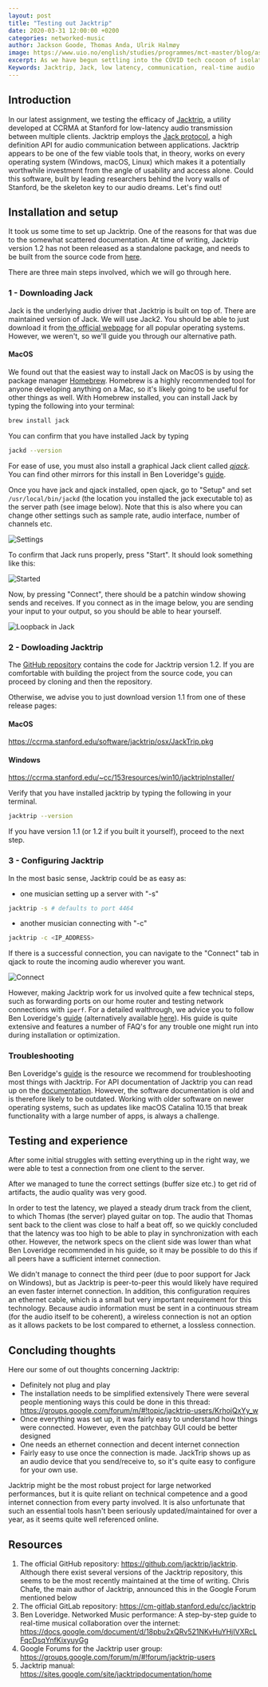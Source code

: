 ```yaml
---
layout: post
title: "Testing out Jacktrip"
date: 2020-03-31 12:00:00 +0200
categories: networked-music
author: Jackson Goode, Thomas Anda, Ulrik Halmøy
image: https://www.uio.no/english/studies/programmes/mct-master/blog/assets/image/2020_04_01_jackgo_jacktrip.png
excerpt: As we have begun settling into the COVID tech cocoon of isolation, we test out a technology that might be able to fulfull our dreams of real-time audio communication. 
Keywords: Jacktrip, Jack, low latency, communication, real-time audio
--- 
```



## Introduction

In our latest assignment, we testing the efficacy of [Jacktrip](https://ccrma.stanford.edu/groups/soundwire/software/jacktrip/), a utility developed at CCRMA at Stanford for low-latency audio transmission between multiple clients. Jacktrip employs the [Jack protocol](https://jackaudio.org/), a high definition API for audio communication between applications. Jacktrip appears to be one of the few viable tools that, in theory, works on every operating system (Windows, macOS, Linux) which makes it a potentially worthwhile investment from the angle of usability and access alone. Could this software, built by leading researchers behind the Ivory walls of Stanford, be the skeleton key to our audio dreams. Let's find out!

## Installation and setup

It took us some time to set up Jacktrip. One of the reasons for that was due to the somewhat scattered documentation. At time of writing, Jacktrip version 1.2 has not been released as a standalone package, and needs to be built from the source code from [here](https://cm-gitlab.stanford.edu/cc/jacktrip).

There are three main steps involved, which we will go through here.

### 1 - Downloading Jack

Jack is the underlying audio driver that Jacktrip is built on top of. There are maintained version of Jack. We will use Jack2. You should be able to just download it from [the official webpage](https://jackaudio.org/downloads/) for all popular operating systems. However, we weren't, so we'll guide you through our alternative path.

#### MacOS

We found out that the easiest way to install Jack on MacOS is by using the package manager [Homebrew](https://brew.sh/). Homebrew is a highly recommended tool for anyone developing anything on a Mac, so it's likely going to be useful for other things as well. With Homebrew installed, you can install Jack by typing the following into your terminal:

```bash
brew install jack
```

You can confirm that you have installed Jack by typing 
```bash
jackd --version
```
For ease of use, you must also install a graphical Jack client called [*qjack*](https://github.com/jackaudio/jackaudio.github.com/releases/download/1.9.11/JackmacOS.0.92_b3.zip). You can find other mirrors for this install in Ben Loveridge's [guide](https://docs.google.com/document/d/18pbu2xQRv521NKvHuYHjIVXRcLFqcDsqYnfKixyuyGg).

Once you have jack and qjack installed, open qjack, go to "Setup" and set `/usr/local/bin/jackd` (the location you installed the jack executable to) as the server path (see image below). Note that this is also where you can change other settings such as sample rate, audio interface, number of channels etc.

![Settings](https://i.imgur.com/NNB6hzG.png)

To confirm that Jack runs properly, press "Start". It should look something like this:

![Started](https://i.imgur.com/e0fHyn1.png)

Now, by pressing "Connect", there should be a patchin window showing sends and receives. If you connect as in the image below, you are sending your input to your output, so you should be able to hear yourself.

![Loopback in Jack](https://i.imgur.com/TsMN9E2.png)


### 2 -  Dowloading Jacktrip

The [GitHub repository](https://github.com/jacktrip/jacktrip) contains the code for Jacktrip version 1.2. If you are comfortable with building the project from the source code, you can proceed by cloning and then the repository.

Otherwise, we advise you to just download version 1.1 from one of these release pages:

#### MacOS

https://ccrma.stanford.edu/software/jacktrip/osx/JackTrip.pkg

#### Windows 

https://ccrma.stanford.edu/~cc/153resources/win10/jacktripInstaller/

Verify that you have installed jacktrip by typing the following in your terminal.

```bash
jacktrip --version
```

If you have version 1.1 (or 1.2 if you built it yourself), proceed to the next step.

### 3 - Configuring Jacktrip

In the most basic sense, Jacktrip could be as easy as: 

- one musician setting up a server with "-s"
```bash
jacktrip -s # defaults to port 4464
```
- another musician connecting with "-c"
```bash
jacktrip -c <IP_ADDRESS>
```

If there is a successful connection, you can navigate to the "Connect" tab in qjack to route the incoming audio wherever you want.

![Connect](https://www.uio.no/english/studies/programmes/mct-master/blog/assets/image/2020_04_01_jackgo_jacktrip.png)


However, making Jacktrip work for us involved quite a few technical steps, such as forwarding ports on our home router and testing network connections with `iperf`. For a detailed walthrough, we advice you to follow Ben Loveridge's [guide](https://docs.google.com/document/d/18pbu2xQRv521NKvHuYHjIVXRcLFqcDsqYnfKixyuyGg) (alternatively available [here](https://www.uio.no/english/studies/programmes/mct-master/blog/assets/document/2020_03_31_ulrikah_networkedmusicperformance.pdf)). His guide is quite extensive and features a number of FAQ's for any trouble one might run into during installation or optimization.

### Troubleshooting

Ben Loveridge's [guide](https://docs.google.com/document/d/18pbu2xQRv521NKvHuYHjIVXRcLFqcDsqYnfKixyuyGg) is the resource we recommend for troubleshooting most things with Jacktrip. For API documentation of Jacktrip you can read up on the [documentation](https://ccrma.stanford.edu/groups/soundwire/software/jacktrip/). However, the software documentation is old and is therefore likely to be outdated. Working with older software on newer operating systems, such as updates like macOS Catalina 10.15 that break functionality with a large number of apps, is always a challenge.

## Testing and experience
After some initial struggles with setting everything up in the right way, we were able to test a connection from one client to the server.

After we managed to tune the correct settings (buffer size etc.) to get rid of artifacts, the audio quality was very good.

In order to test the latency, we played a steady drum track from the client, to which Thomas (the server) played guitar on top. The audio that Thomas sent back to the client was close to half a beat off, so we quickly concluded that the latency was too high to be able to play in synchronization with each other. However, the network specs on the client side was lower than what Ben Loveridge recommended in his guide, so it may be possible to do this if all peers have a sufficient internet connection.

We didn't manage to connect the third peer (due to poor support for Jack on Windows), but as Jacktrip is peer-to-peer this would likely have required an even faster internet connection. In addition, this configuration requires an ethernet cable, which is a small but very important requirement for this technology. Because audio information must be sent in a continuous stream (for the audio itself to be coherent), a wireless connection is not an option as it allows packets to be lost compared to ethernet, a lossless connection. 

## Concluding thoughts
Here our some of out thoughts concerning Jacktrip:
- Definitely not plug and play
- The installation needs to be simplified extensively
There were several people mentioning ways this could be done in this thread: https://groups.google.com/forum/m/#!topic/jacktrip-users/KrhojQxYy_w
- Once everything was set up, it was fairly easy to understand how things were connected. However, even the patchbay GUI could be better designed
- One needs an ethernet connection and decent internet connection
- Fairly easy to use once the connection is made. JackTrip shows up as an audio device that you send/receive to, so it's quite easy to configure for your own use.

Jacktrip might be the most robust project for large networked performances, but it is quite reliant on technical competence and a good internet connection from every party involved. It is also unfortunate that such an essential tools hasn't been seriously updated/maintained for over a year, as it seems quite well referenced online. 

## Resources 

1. The official GitHub repository: https://github.com/jacktrip/jacktrip. Although there exist several versions of the Jacktrip repository, this seems to be the most recently maintained at the time of writing. Chris Chafe, the main author of Jacktrip, announced this in the Google Forum mentioned below
2. The official GitLab repository: https://cm-gitlab.stanford.edu/cc/jacktrip
3. Ben Loveridge. Networked Music performance: A step-by-step guide to real-time  musical collaboration over the internet: https://docs.google.com/document/d/18pbu2xQRv521NKvHuYHjIVXRcLFqcDsqYnfKixyuyGg
4. Google Forums for the Jacktrip user group: https://groups.google.com/forum/m/#!forum/jacktrip-users
5. Jacktrip manual: https://sites.google.com/site/jacktripdocumentation/home
